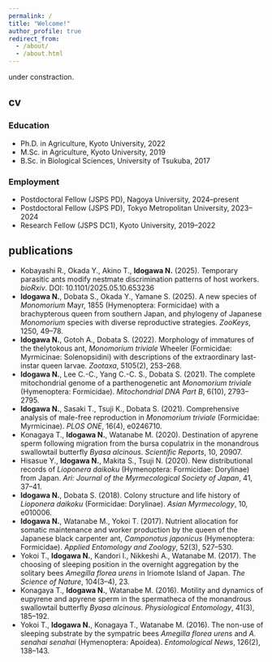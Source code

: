 ```yaml
---
permalink: /
title: "Welcome!"
author_profile: true
redirect_from: 
  - /about/
  - /about.html
---
```

under constraction.
## cv
### Education
- Ph.D. in Agriculture, Kyoto University, 2022  
- M.Sc. in Agriculture, Kyoto University, 2019  
- B.Sc. in Biological Sciences, University of Tsukuba, 2017  
### Employment
- Postdoctoral Fellow (JSPS PD), Nagoya University, 2024–present  
- Postdoctoral Fellow (JSPS PD), Tokyo Metropolitan University, 2023–2024  
- Research Fellow (JSPS DC1), Kyoto University, 2019–2022

## publications
- Kobayashi R., Okada Y., Akino T., **Idogawa N.** (2025). Temporary parasitic ants modify nestmate discrimination patterns of host workers. *bioRxiv*. DOI: 10.1101/2025.05.10.653236  
- **Idogawa N.**, Dobata S., Okada Y., Yamane S. (2025). A new species of *Monomorium* Mayr, 1855 (Hymenoptera: Formicidae) with a brachypterous queen from southern Japan, and phylogeny of Japanese *Monomorium* species with diverse reproductive strategies. *ZooKeys*, 1250, 49–78.  
- **Idogawa N.**, Gotoh A., Dobata S. (2022). Morphology of immatures of the thelytokous ant, *Monomorium triviale* Wheeler (Formicidae: Myrmicinae: Solenopsidini) with descriptions of the extraordinary last-instar queen larvae. *Zootaxa*, 5105(2), 253–268.  
- **Idogawa N.**, Lee C.-C., Yang C.-C. S., Dobata S. (2021). The complete mitochondrial genome of a parthenogenetic ant *Monomorium triviale* (Hymenoptera: Formicidae). *Mitochondrial DNA Part B*, 6(10), 2793–2795.  
- **Idogawa N.**, Sasaki T., Tsuji K., Dobata S. (2021). Comprehensive analysis of male-free reproduction in *Monomorium triviale* (Formicidae: Myrmicinae). *PLOS ONE*, 16(4), e0246710.  
- Konagaya T., **Idogawa N.**, Watanabe M. (2020). Destination of apyrene sperm following migration from the bursa copulatrix in the monandrous swallowtail butterfly *Byasa alcinous*. *Scientific Reports*, 10, 20907.  
- Hisasue Y., **Idogawa N.**, Makita S., Tsuji N. (2020). New distributional records of *Lioponera daikoku* (Hymenoptera: Formicidae: Dorylinae) from Japan. *Ari: Journal of the Myrmecological Society of Japan*, 41, 37–41.  
- **Idogawa N.**, Dobata S. (2018). Colony structure and life history of *Lioponera daikoku* (Formicidae: Dorylinae). *Asian Myrmecology*, 10, e010006.  
- **Idogawa N.**, Watanabe M., Yokoi T. (2017). Nutrient allocation for somatic maintenance and worker production by the queen of the Japanese black carpenter ant, *Camponotus japonicus* (Hymenoptera: Formicidae). *Applied Entomology and Zoology*, 52(3), 527–530.  
- Yokoi T., **Idogawa N.**, Kandori I., Nikkeshi A., Watanabe M. (2017). The choosing of sleeping position in the overnight aggregation by the solitary bees *Amegilla florea urens* in Iriomote Island of Japan. *The Science of Nature*, 104(3–4), 23.  
- Konagaya T., **Idogawa N.**, Watanabe M. (2016). Motility and dynamics of eupyrene and apyrene sperm in the spermatheca of the monandrous swallowtail butterfly *Byasa alcinous*. *Physiological Entomology*, 41(3), 185–192.  
- Yokoi T., **Idogawa N.**, Konagaya T., Watanabe M. (2016). The non-use of sleeping substrate by the sympatric bees *Amegilla florea urens* and *A. senahai senahai* (Hymenoptera: Apoidea). *Entomological News*, 126(2), 138–143.  
